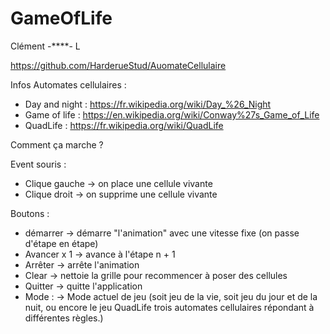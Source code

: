 ﻿# GameOfLife

Clément -****- L

https://github.com/HarderueStud/AuomateCellulaire

Infos Automates cellulaires :
- Day and night : https://fr.wikipedia.org/wiki/Day_%26_Night
- Game of life : https://en.wikipedia.org/wiki/Conway%27s_Game_of_Life
- QuadLife : https://fr.wikipedia.org/wiki/QuadLife

Comment ça marche ?

Event souris :
- Clique gauche -> on place une cellule vivante
- Clique droit -> on supprime une cellule vivante

Boutons :
- démarrer -> démarre "l'animation" avec une vitesse fixe (on passe d'étape en étape)
- Avancer x 1 -> avance à l'étape n + 1
- Arrêter -> arrête l'animation
- Clear -> nettoie la grille pour recommencer à poser des cellules
- Quitter -> quitte l'application
- Mode : -> Mode actuel de jeu (soit jeu de la vie, soit jeu du jour et de la nuit, ou encore le jeu QuadLife
				trois automates cellulaires répondant à différentes règles.)
